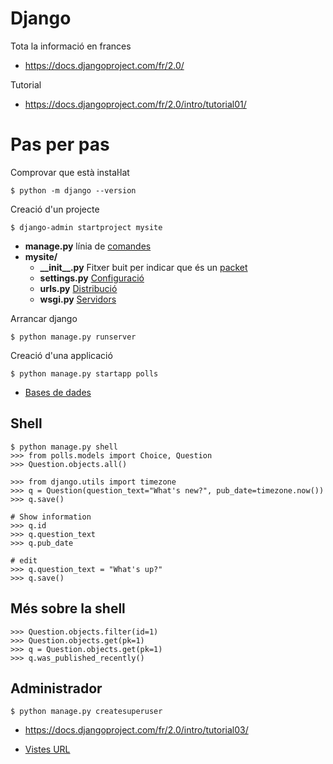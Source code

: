 Django
======

Tota la informació en frances
- https://docs.djangoproject.com/fr/2.0/

Tutorial
- https://docs.djangoproject.com/fr/2.0/intro/tutorial01/

Pas per pas
===========
Comprovar que està instaŀlat
```
$ python -m django --version
```
Creació d'un projecte
```
$ django-admin startproject mysite
```
- __manage.py__ línia de [comandes](https://docs.djangoproject.com/fr/2.0/ref/django-admin/)
- __mysite/__
  - __\_\_init\_\_.py__ Fitxer buit per indicar que és un [packet](https://docs.python.org/3/tutorial/modules.html#tut-packages)
  - __settings.py__ [Configuració](https://docs.djangoproject.com/fr/2.0/topics/settings/)
  - __urls.py__ [Distribució](https://docs.djangoproject.com/fr/2.0/topics/http/urls/)
  - __wsgi.py__ [Servidors](https://docs.djangoproject.com/fr/2.0/howto/deployment/wsgi/)

Arrancar django
```
$ python manage.py runserver
```

Creació d'una applicació
```
$ python manage.py startapp polls
```

- [Bases de dades](READMES/BD.md)

Shell
-----
```
$ python manage.py shell
>>> from polls.models import Choice, Question
>>> Question.objects.all()

>>> from django.utils import timezone
>>> q = Question(question_text="What's new?", pub_date=timezone.now())
>>> q.save()

# Show information
>>> q.id
>>> q.question_text
>>> q.pub_date

# edit
>>> q.question_text = "What's up?"
>>> q.save()
```

Més sobre la shell
------------------
```
>>> Question.objects.filter(id=1)
>>> Question.objects.get(pk=1)
>>> q = Question.objects.get(pk=1)
>>> q.was_published_recently()
```

Administrador
-------------
```
$ python manage.py createsuperuser
```

- https://docs.djangoproject.com/fr/2.0/intro/tutorial03/

- [Vistes URL](READMES/vistes.md)
